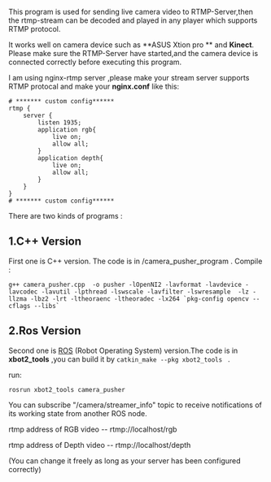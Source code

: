 This program  is used for sending live camera video to RTMP-Server,then the rtmp-stream can be decoded and played in any player which supports RTMP protocol.

It works well on camera device such as **ASUS Xtion pro ** and **Kinect**. 
Please make sure the RTMP-Server have started,and the camera device is connected correctly before executing this program.

I am using nginx-rtmp server ,please make your stream server supports RTMP protocal and make your **nginx.conf** like this:

```
# ******* custom config******
rtmp {
    server {
        listen 1935;
		application rgb{
			live on;
			allow all;
		}
		application depth{
			live on;
			allow all;
		}
    }
}
# ******* custom config******
```

There are two kinds of programs :

## 1.C++ Version

First one is C++ version. The code is in /camera_pusher_program .
Compile :
```
g++ camera_pusher.cpp  -o pusher -lOpenNI2 -lavformat -lavdevice -lavcodec -lavutil -lpthread -lswscale -lavfilter -lswresample  -lz -llzma -lbz2 -lrt -ltheoraenc -ltheoradec -lx264 `pkg-config opencv --cflags --libs`
```

## 2.Ros Version 

Second one is [ROS](http://wiki.ros.org/) (Robot Operating System)  version.The code is in **xbot2_tools**  ,you can build it by `catkin_make --pkg xbot2_tools ` . 

run:

```
rosrun xbot2_tools camera_pusher
```

You can subscribe  "/camera/streamer_info" topic to receive notifications of its working state from another ROS node.

rtmp address of RGB video --  rtmp://localhost/rgb

rtmp address of Depth video -- rtmp://localhost/depth

(You can change it freely as long as your server has been configured correctly)

